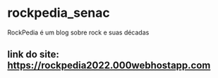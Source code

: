 # rockpedia_senac

 RockPedia é um blog sobre rock e suas décadas
 
## link do site: https://rockpedia2022.000webhostapp.com
